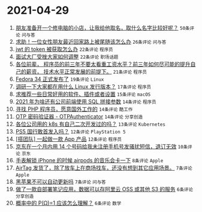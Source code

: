 # 2021-04-29

1. [朋友准备开一个修电脑的小店，让我给他取名，取什么名字比较好呢？](https://www.v2ex.com/t/773998) `50条评论` `问与答`
1. [求助！一位女性朋友最近回家路上被尾随该怎么办](https://www.v2ex.com/t/774021) `26条评论` `问与答`
1. [jwt 的 token 被获取怎么办](https://www.v2ex.com/t/774028) `22条评论` `程序员`
1. [面试大厂受挫大家如何调整](https://www.v2ex.com/t/773997) `22条评论` `职场话题`
1. [各位前辈， 程序员的前三年不要太看重工资水平？前三年如何尽可能的提升自己的薪资， 技术水平正常发展的前提下。](https://www.v2ex.com/t/773994) `21条评论` `程序员`
1. [Fedora 34 正式发布了](https://www.v2ex.com/t/773981) `19条评论` `Linux`
1. [调研一下大家都在用什么 Linux 发行版本？](https://www.v2ex.com/t/774035) `17条评论` `程序员`
1. [求推荐一些日常好用的软件、插件或者设置](https://www.v2ex.com/t/773992) `15条评论` `macOS`
1. [2021 年为啥还有公司前端使用 SQL 拼接参数](https://www.v2ex.com/t/774017) `14条评论` `程序员`
1. [寻找 PHP 程序员，愿意国外工作的](https://www.v2ex.com/t/774016) `14条评论` `酷工作`
1. [OTP 密码验证器 - OTPAuthenticator](https://www.v2ex.com/t/773991) `14条评论` `分享创造`
1. [各位公司用的 k8s 有自己二次开发过的吗？](https://www.v2ex.com/t/773978) `13条评论` `Kubernetes`
1. [PS5 国行敢首发入吗？](https://www.v2ex.com/t/774013) `12条评论` `PlayStation 5`
1. [[搭团队] 一起做一款 App 产品](https://www.v2ex.com/t/774007) `12条评论` `程序员`
1. [京东在一个月内用 14 个号码给我未注册手机号发骚扰短信，退订无效](https://www.v2ex.com/t/773983) `10条评论` `京东`
1. [手表解锁 iPhone 的时候 airpods 的音乐会卡一下](https://www.v2ex.com/t/774000) `8条评论` `Apple`
1. [AirTag 发货了，除了放车上在商场找车，还没有想到其它应用场景。](https://www.v2ex.com/t/774039) `7条评论` `Apple`
1. [黑苹果不可以自动更新吗](https://www.v2ex.com/t/773973) `7条评论` `问与答`
1. [做了一款自部署笔记应用，数据可以存阿里云 OSS 或其他 S3 的服务](https://www.v2ex.com/t/774002) `6条评论` `分享创造`
1. [概率中的 P(Ω)=1 应该怎么理解？](https://www.v2ex.com/t/773980) `6条评论` `数学`
